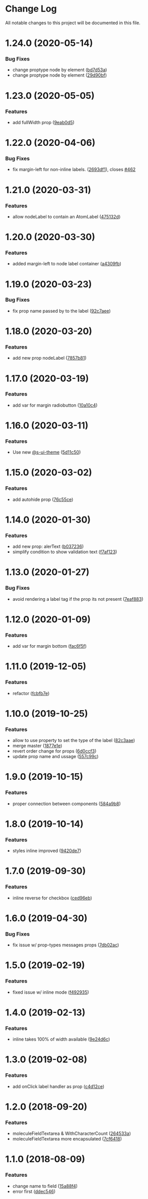 # Change Log

All notable changes to this project will be documented in this file.

# 1.24.0 (2020-05-14)


### Bug Fixes

* change proptype node by element ([bd7d53a](https://github.com/SUI-Components/sui-components/commit/bd7d53a13ae6f948da3ae14b10053a633f644c02))
* change proptype node by element ([29d90bf](https://github.com/SUI-Components/sui-components/commit/29d90bf2e081451e8e13a74061522ed7b0cb27a9))



# 1.23.0 (2020-05-05)


### Features

* add fullWidth prop ([9eab0d5](https://github.com/SUI-Components/sui-components/commit/9eab0d5ff2d8d34972ff2de86b88df3efec70d04))



# 1.22.0 (2020-04-06)


### Bug Fixes

* fix margin-left for non-inline labels. ([2693df1](https://github.com/SUI-Components/sui-components/commit/2693df1b28d2ad6c23a69b02d16cd4ceb7da46f1)), closes [#462](https://github.com/SUI-Components/sui-components/issues/462)



# 1.21.0 (2020-03-31)


### Features

* allow nodeLabel to contain an AtomLabel ([475132d](https://github.com/SUI-Components/sui-components/commit/475132db1d1b36b1aa526e3a5c92a1f44704dbf9))



# 1.20.0 (2020-03-30)


### Features

* added margin-left to  node label container ([a4309fb](https://github.com/SUI-Components/sui-components/commit/a4309fbc39f72f3f37b59892c2085ed103071f6d))



# 1.19.0 (2020-03-23)


### Bug Fixes

* fix prop name passed by to the label ([92c7aee](https://github.com/SUI-Components/sui-components/commit/92c7aee53cd3502c30410ee7e58f00f29a287729))



# 1.18.0 (2020-03-20)


### Features

* add new prop nodeLabel ([7857b81](https://github.com/SUI-Components/sui-components/commit/7857b811bea3ba8ddada399594d8565a3025fa8a))



# 1.17.0 (2020-03-19)


### Features

* add var for margin radiobutton ([10a10c4](https://github.com/SUI-Components/sui-components/commit/10a10c4717ddd371624c5ff4c7db70f529d8e5a4))



# 1.16.0 (2020-03-11)


### Features

* Use new [@s-ui-theme](https://github.com/s-ui-theme) ([5d11c50](https://github.com/SUI-Components/sui-components/commit/5d11c5009e0906a4760fede4dcb0a7da399cfbbd))



# 1.15.0 (2020-03-02)


### Features

* add autohide prop ([76c55ce](https://github.com/SUI-Components/sui-components/commit/76c55ce739fca7f46287f9368281d90a3cbd70a6))



# 1.14.0 (2020-01-30)


### Features

* add new prop: alerText ([b037236](https://github.com/SUI-Components/sui-components/commit/b037236a2f0c8362270d8d85562d797b88cfc7eb))
* simplify condition to show validation text ([f7af123](https://github.com/SUI-Components/sui-components/commit/f7af123be00a83a460eee621dd0c80749a54d861))



# 1.13.0 (2020-01-27)


### Bug Fixes

* avoid rendering a label tag if the prop its not present ([7eaf883](https://github.com/SUI-Components/sui-components/commit/7eaf8838ed7c2d82a8287f6d688650336ff2af49))



# 1.12.0 (2020-01-09)


### Features

* add var for margin bottom ([fac6f5f](https://github.com/SUI-Components/sui-components/commit/fac6f5f78f8c5901067139a40ed8066067ae594c))



# 1.11.0 (2019-12-05)


### Features

* refactor ([fcbfb7e](https://github.com/SUI-Components/sui-components/commit/fcbfb7ec4f409aebb653863a81d28af91c461b63))



# 1.10.0 (2019-10-25)


### Features

* allow to use property to set the type of the label ([82c3aae](https://github.com/SUI-Components/sui-components/commit/82c3aaef504014a0be0a8b12c1ea899d32685ab7))
* merge master ([1877e1e](https://github.com/SUI-Components/sui-components/commit/1877e1ece55b4443a98c7d64e4e1588e8f0dc011))
* revert order change for props ([6d0ccf3](https://github.com/SUI-Components/sui-components/commit/6d0ccf350de097e55ccc2f80a7441dc7c635fcdd))
* update prop name and ussage ([557c99c](https://github.com/SUI-Components/sui-components/commit/557c99cbb2a09a7ae06ba6e538c0db64457be7f8))



# 1.9.0 (2019-10-15)


### Features

* proper connection between components ([584a9b8](https://github.com/SUI-Components/sui-components/commit/584a9b8a223134213b20f7f869727acdca8dd2e8))



# 1.8.0 (2019-10-14)


### Features

* styles inline improved ([9420de7](https://github.com/SUI-Components/sui-components/commit/9420de7631170147d82e6f41507a54d013e7be5d))



# 1.7.0 (2019-09-30)


### Features

* inline reverse for checkbox ([ced96eb](https://github.com/SUI-Components/sui-components/commit/ced96ebbdbe62f738d78d44b77bd5d0f6efb4e59))



# 1.6.0 (2019-04-30)


### Bug Fixes

* fix issue w/ prop-types messages props ([7db02ac](https://github.com/SUI-Components/sui-components/commit/7db02acd726f616b75606e4440ba95db8479e185))



# 1.5.0 (2019-02-19)


### Features

* fixed issue w/ inline mode ([f492935](https://github.com/SUI-Components/sui-components/commit/f492935f46fe622552f9f0d006d61724255d7384))



# 1.4.0 (2019-02-13)


### Features

* inline takes 100% of width available ([9e24d6c](https://github.com/SUI-Components/sui-components/commit/9e24d6c9f3e111b71e5336a142f288482b2521dc))



# 1.3.0 (2019-02-08)


### Features

* add onClick label handler as prop ([c4d12ce](https://github.com/SUI-Components/sui-components/commit/c4d12ce480ad8d92ecc765f3a97f37a917b8f1b2))



# 1.2.0 (2018-09-20)


### Features

* moleculeFieldTextarea & WithCharacterCount ([264533a](https://github.com/SUI-Components/sui-components/commit/264533a3cd90358e9d63a21caab1e148a3b8d3cd))
* moleculeFieldTextarea more encapsulated ([7cf6418](https://github.com/SUI-Components/sui-components/commit/7cf6418f9fd0f9544d06c79ebe7b093e6b9958c5))



# 1.1.0 (2018-08-09)


### Features

* change name to field ([15a88f4](https://github.com/SUI-Components/sui-components/commit/15a88f431677f5e77397b971dc25d221669ee685))
* error first ([ddec546](https://github.com/SUI-Components/sui-components/commit/ddec546e4483fc73bafb0ce987862152de26a157))



